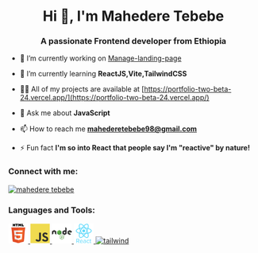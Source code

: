 <h1 align="center">Hi 👋, I'm Mahedere Tebebe</h1>
<h3 align="center">A passionate Frontend developer from Ethiopia</h3>

- 🔭 I’m currently working on [Manage-landing-page](https://github.com/Mahedere/manage-landing-page)

- 🌱 I’m currently learning **ReactJS,Vite,TailwindCSS**

- 👨‍💻 All of my projects are available at [https://portfolio-two-beta-24.vercel.app/](https://portfolio-two-beta-24.vercel.app/)

- 💬 Ask me about **JavaScript**

- 📫 How to reach me **mahederetebebe98@gmail.com**

- ⚡ Fun fact **I'm so into React that people say I'm "reactive" by nature!**

<h3 align="left">Connect with me:</h3>
<p align="left">
<a href="https://linkedin.com/in/mahedere tebebe" target="blank"><img align="center" src="https://raw.githubusercontent.com/rahuldkjain/github-profile-readme-generator/master/src/images/icons/Social/linked-in-alt.svg" alt="mahedere tebebe" height="30" width="40" /></a>
</p>

<h3 align="left">Languages and Tools:</h3>
<p align="left"> <a href="https://www.w3.org/html/" target="_blank" rel="noreferrer"> <img src="https://raw.githubusercontent.com/devicons/devicon/master/icons/html5/html5-original-wordmark.svg" alt="html5" width="40" height="40"/> </a> <a href="https://developer.mozilla.org/en-US/docs/Web/JavaScript" target="_blank" rel="noreferrer"> <img src="https://raw.githubusercontent.com/devicons/devicon/master/icons/javascript/javascript-original.svg" alt="javascript" width="40" height="40"/> </a> <a href="https://nodejs.org" target="_blank" rel="noreferrer"> <img src="https://raw.githubusercontent.com/devicons/devicon/master/icons/nodejs/nodejs-original-wordmark.svg" alt="nodejs" width="40" height="40"/> </a> <a href="https://reactjs.org/" target="_blank" rel="noreferrer"> <img src="https://raw.githubusercontent.com/devicons/devicon/master/icons/react/react-original-wordmark.svg" alt="react" width="40" height="40"/> </a> <a href="https://tailwindcss.com/" target="_blank" rel="noreferrer"> <img src="https://www.vectorlogo.zone/logos/tailwindcss/tailwindcss-icon.svg" alt="tailwind" width="40" height="40"/> </a> </p>
